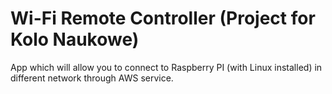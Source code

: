 # Wi-Fi Remote Controller (Project for Kolo Naukowe)

App which will allow you to connect to Raspberry PI (with Linux installed) in different network through AWS service.